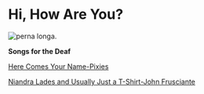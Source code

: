 # Hi, How Are You?

![perna longa.](https://pa1.aminoapps.com/6890/b5e55cd73f9a3a83327da70329721b46bf797793r1-500-367_hq.gif "perna longa cowboy")

**Songs for the Deaf**

[Here Comes Your Name-Pixies](https://open.spotify.com/intl-pt/album/4wTLTb4VpQtTxmeyyFOFVj?si=GLPyLC6cSXynaVZpmq-h8Q)

[Niandra Lades and Usually Just a T-Shirt-John Frusciante](https://open.spotify.com/album/29WKZM3pAn93NpOCAivGf7?si=4Zc2zxQ7QTWm9e4VlMaaSQ)

<!--
**HiHowAreYouSept83/HiHowAreYouSept83** is a ✨ _special_ ✨ repository because its `README.md` (this file) appears on your GitHub profile.

Here are some ideas to get you started:

- 🔭 I’m currently working on ...
- 🌱 I’m currently learning ...
- 👯 I’m looking to collaborate on ...
- 🤔 I’m looking for help with ...
- 💬 Ask me about ...
- 📫 How to reach me: ...
- 😄 Pronouns: ...
- ⚡ Fun fact: ...
-->
